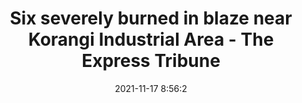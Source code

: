 ---
"title": "Six severely burned in blaze near Korangi Industrial Area - The Express Tribune"
"date": "2021-11-17 8:56:2"
"feed_name": "GOOGLENEWSINDUSTRIAL"
"feed_website": "https://news.google.com/search?q=industrial%2Bincident&hl=en-US&gl=US&ceid=US:en"
"feed_rss": "https://news.google.com/rss/search?q=industrial%2Bincident&hl=en-US&gl=US&ceid=US:en"
"link": "https://tribune.com.pk/story/2329833/six-severely-burned-in-blaze-near-korangi-industrial-area"
"source": "{'href': 'https://tribune.com.pk', 'title': 'The Express Tribune'}"
"file": "_posts/2021-1-1-5221f1c27432fd820c58f57a063bf3c766bbae12.md"
"accident": "1"
"drilling": "1"
"dead": "0"
"injured": "6"
"arrested": "0"
"place": "korangi industrial area"
"where": "industrial site"
"causes": "fire"
"place_uri": "http://en.wikipedia.org/wiki/Korangi_Industrial_Area"
---